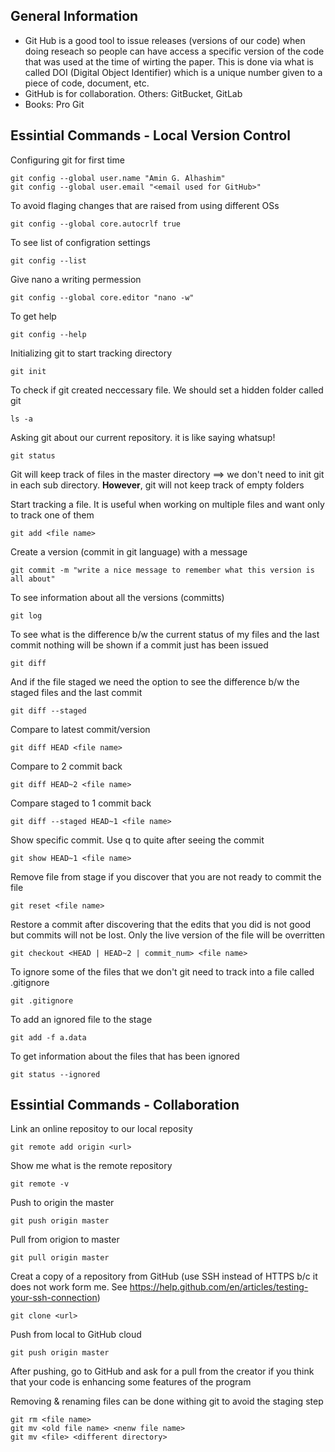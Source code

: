 ## General Information
- Git Hub is a good tool to issue releases (versions of our code) when doing  reseach so people can have access a specific version of the code that was used at the time of wirting the paper.  This is done via what is called DOI (Digital Object Identifier) which is a unique number given to a piece of code, document, etc.
- GitHub is for collaboration.  Others: GitBucket, GitLab
- Books: Pro Git

## Essintial Commands - Local Version Control
Configuring git for first time
```
git config --global user.name "Amin G. Alhashim"
git config --global user.email "<email used for GitHub>"
```

To avoid flaging changes that are raised from using different OSs
```
git config --global core.autocrlf true
```

To see list of configration settings
```
git config --list
```

Give nano a writing permession
```
git config --global core.editor "nano -w"
```

To get help
```
git config --help
```

Initializing git to start tracking directory
```
git init
```

To check if git created neccessary file.  We should set a hidden folder called git
```
ls -a
```

Asking git about our current repository.  it is like saying whatsup!
```
git status
```

Git will keep track of files in the master directory ==> we don't need to init git in each sub directory.  **However**, git will not keep track of empty folders

Start tracking a file.  It is useful when working on multiple files and want only to track one of them
```
git add <file name>
```

Create a version (commit in git language) with a message
```
git commit -m "write a nice message to remember what this version is all about"
```

To see information about all the versions (committs)
```
git log
```

To see what is the difference b/w the current status of my files and the last commit nothing will be shown if a commit just has been issued
```
git diff
```

And if the file staged we need the option to see the difference b/w the staged files and the last commit
```
git diff --staged
```

Compare to latest commit/version
```
git diff HEAD <file name>
```

Compare to 2 commit back
```
git diff HEAD~2 <file name>
```

Compare staged to 1 commit back
```
git diff --staged HEAD~1 <file name>
```

Show specific commit.  Use q to quite after seeing the commit
```
git show HEAD~1 <file name>
```

Remove file from stage if you discover that you are not ready to commit the file
```
git reset <file name>
```

Restore a commit after discovering that the edits that you did is not good but commits will not be lost.  Only the live version of the file will be overritten
```
git checkout <HEAD | HEAD~2 | commit_num> <file name>
```

To ignore some of the files that we don't git need to track into a file called .gitignore
```
git .gitignore
```

To add an ignored file to the stage
```
git add -f a.data
```

To get information about the files that has been ignored
```
git status --ignored
```

## Essintial Commands - Collaboration

Link an online repositoy to our local reposity
```
git remote add origin <url>
```

Show me what is the remote repository
```
git remote -v
```

Push to origin the master
```
git push origin master
```

Pull from origion to master
```
git pull origin master
```

Creat a copy of a repository from GitHub (use SSH instead of HTTPS b/c it does not work form me.  See https://help.github.com/en/articles/testing-your-ssh-connection)
```
git clone <url>
```

Push from local to GitHub cloud
```
git push origin master
```

After pushing, go to GitHub and ask for a pull from the creator if you think that your code is enhancing some features of the program

Removing & renaming files can be done withing git to avoid the staging step
```
git rm <file name>
git mv <old file name> <nenw file name>
git mv <file> <different directory>
```